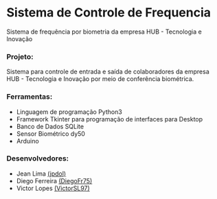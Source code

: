 # Sistema de Controle de Frequencia
Sistema de frequência por biometria da empresa HUB - Tecnologia e Inovação

### Projeto:

Sistema para controle de entrada e saída de colaboradores da empresa HUB - Tecnologia e Inovação por meio de conferência biométrica.

### Ferramentas:

  - Linguagem de programação Python3
  - Framework Tkinter para programação de interfaces para Desktop
  - Banco de Dados SQLite
  - Sensor Biométrico dy50
  - Arduino

### Desenvolvedores:
  
  - Jean Lima [(jpdol)](https://github.com/jpdol)
  - Diego Ferreira [(DiegoFr75)](https://github.com/DiegoFr75)
  - Victor Lopes [(VictorSL97)](https://github.com/VictorSL97)

